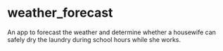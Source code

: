 # weather_forecast
An app to forecast the weather and determine whether a housewife can safely dry the laundry during school hours while she works.

